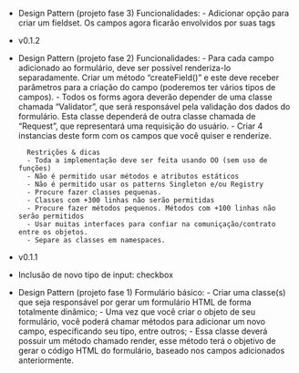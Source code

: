 - Design Pattern (projeto fase 3)
	Funcionalidades:
		- Adicionar opção para criar um fieldset. Os campos agora ficarão envolvidos por suas tags

- v0.1.2
- Design Pattern (projeto fase 2)
	Funcionalidades:
		- Para cada campo adicionado ao formulário, deve ser possível renderiza-lo separadamente. Criar um método “createField()” e este deve receber parâmetros para a criação do campo (poderemos ter vários tipos de campos).
        - Todos os forms agora deverão depender de uma classe chamada “Validator”, que será responsável pela validação dos dados do formulário. Esta classe dependerá de outra classe chamada de “Request”, que representará uma requisição do usuário.
        - Criar 4 instancias deste form com os campos que você quiser e renderize.

        Restrições & dicas
        - Toda a implementação deve ser feita usando OO (sem uso de funções)
        - Não é permitido usar métodos e atributos estáticos
        - Não é permitido usar os patterns Singleton e/ou Registry
        - Procure fazer classes pequenas.
        - Classes com +300 linhas não serão permitidas
        - Procure fazer métodos pequenos. Métodos com +100 linhas não serão permitidos
        - Usar muitas interfaces para confiar na comuniçação/contrato entre os objetos.
        - Separe as classes em namespaces.


- v0.1.1
- Inclusão de novo tipo de input: checkbox
- Design Pattern (projeto fase 1)
	Formulário básico:
		- Criar uma classe(s) que seja responsável por gerar um formulário HTML de forma totalmente dinâmico;
		- Uma vez que você criar o objeto de seu formulário, você poderá chamar métodos para adicionar um novo campo, especificando seu tipo, entre outros;
		- Essa classe deverá possuir um método chamado render, esse método terá o objetivo de gerar o código HTML do formulário, baseado nos campos adicionados anteriormente.
